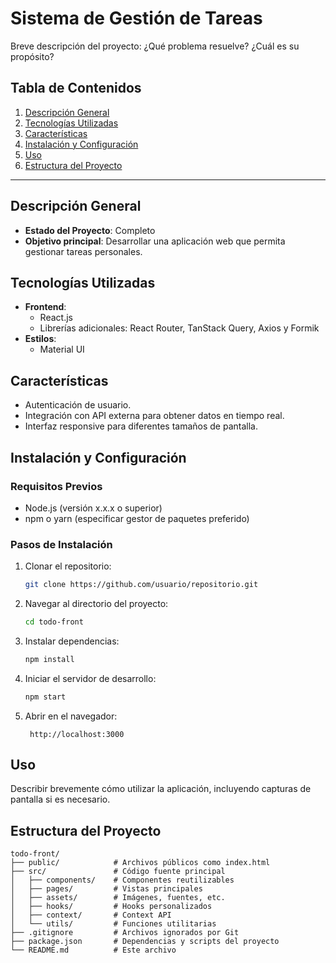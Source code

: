 # Sistema de Gestión de Tareas

Breve descripción del proyecto: ¿Qué problema resuelve? ¿Cuál es su propósito?

## Tabla de Contenidos

1. [Descripción General](#descripcion-general)
2. [Tecnologías Utilizadas](#tecnologias-utilizadas)
3. [Características](#caracteristicas)
4. [Instalación y Configuración](#instalacion-y-configuracion)
5. [Uso](#uso)
6. [Estructura del Proyecto](#estructura-del-proyecto)

---

## Descripción General

- **Estado del Proyecto**: Completo
- **Objetivo principal**: Desarrollar una aplicación web que permita gestionar tareas personales.

## Tecnologías Utilizadas

- **Frontend**:
  - React.js
  - Librerías adicionales: React Router, TanStack Query, Axios y Formik
- **Estilos**:
  - Material UI

## Características

- Autenticación de usuario.
- Integración con API externa para obtener datos en tiempo real.
- Interfaz responsive para diferentes tamaños de pantalla.

## Instalación y Configuración

### Requisitos Previos

- Node.js (versión x.x.x o superior)
- npm o yarn (especificar gestor de paquetes preferido)

### Pasos de Instalación

1. Clonar el repositorio:
   ```bash
   git clone https://github.com/usuario/repositorio.git
   ```

2. Navegar al directorio del proyecto:
   ```bash
   cd todo-front
   ```

3. Instalar dependencias:
   ```bash
   npm install
   ```

4. Iniciar el servidor de desarrollo:
   ```bash
   npm start
   ```

5. Abrir en el navegador:
   ```
    http://localhost:3000
   ```

## Uso

Describir brevemente cómo utilizar la aplicación, incluyendo capturas de pantalla si es necesario.

## Estructura del Proyecto

```plaintext
todo-front/
├── public/            # Archivos públicos como index.html
├── src/               # Código fuente principal
│   ├── components/    # Componentes reutilizables
│   ├── pages/         # Vistas principales
│   ├── assets/        # Imágenes, fuentes, etc.
│   ├── hooks/         # Hooks personalizados
│   ├── context/       # Context API
│   └── utils/         # Funciones utilitarias
├── .gitignore         # Archivos ignorados por Git
├── package.json       # Dependencias y scripts del proyecto
└── README.md          # Este archivo
```
